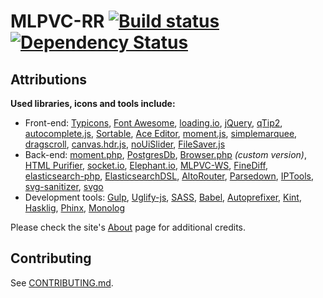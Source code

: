 # MLPVC-RR [![Build status](https://travis-ci.org/ponydevs/MLPVC-RR.svg?branch=master)](https://travis-ci.org/ponydevs/MLPVC-RR) [![Dependency Status](https://beta.gemnasium.com/badges/github.com/ponydevs/MLPVC-RR.svg)](https://beta.gemnasium.com/projects/github.com/ponydevs/MLPVC-RR)

## Attributions

**Used libraries, icons and tools include:**
 - Front-end:
   [Typicons](http://www.typicons.com/),
   [Font Awesome](http://fontawesome.io/),
   [loading.io](http://loading.io/),
   [jQuery](http://jquery.com/),
   [qTip2](http://qtip2.com/),
   [autocomplete.js](https://github.com/algolia/autocomplete.js),
   [Sortable](https://github.com/RubaXa/Sortable),
   [Ace Editor](https://ace.c9.io/),
   [moment.js](http://momentjs.com/),
   [simplemarquee](https://github.com/IndigoUnited/jquery.simplemarquee),
   [dragscroll](https://github.com/asvd/dragscroll),
   [canvas.hdr.js](https://github.com/brianreavis/canvas.hdr.js),
   [noUiSlider](https://github.com/leongersen/noUiSlider),
   [FileSaver.js](https://github.com/eligrey/FileSaver.js)
 - Back-end:
   [moment.php](https://github.com/fightbulc/moment.php),
   [PostgresDb](https://github.com/SeinopSys/PHP-PostgreSQL-Database-Class),
   [Browser.php](https://github.com/cbschuld/Browser.php) *(custom version)*,
   [HTML Purifier](http://htmlpurifier.org/),
   [socket.io](http://socket.io),
   [Elephant.io](https://github.com/wisembly/elephant.io),
   [MLPVC-WS](https://github.com/ponydevs/MLPVC-WS),
   [FineDiff](https://github.com/cogpowered/FineDiff),
   [elasticsearch-php](https://github.com/elastic/elasticsearch-php),
   [ElasticsearchDSL](https://github.com/ongr-io/ElasticsearchDSL),
   [AltoRouter](https://github.com/dannyvankooten/AltoRouter),
   [Parsedown](https://github.com/erusev/parsedown),
   [IPTools](https://github.com/S1lentium/IPTools),
   [svg-sanitizer](https://github.com/darylldoyle/svg-sanitizer),
   [svgo](https://github.com/svg/svgo)
 - Development tools:
   [Gulp](http://gulpjs.com/),
   [Uglify-js](https://www.npmjs.com/package/uglify-js),
   [SASS](http://sass-lang.com/),
   [Babel](https://babeljs.io/),
   [Autoprefixer](https://github.com/postcss/autoprefixer),
   [Kint](http://raveren.github.io/kint/),
   [Hasklig](https://github.com/i-tu/Hasklig),
   [Phinx](https://phinx.org/),
   [Monolog](https://seldaek.github.io/monolog/)

Please check the site's [About](https://mlpvc-rr.ml/about) page for additional credits.

## Contributing

See [CONTRIBUTING.md](CONTRIBUTING.md).
